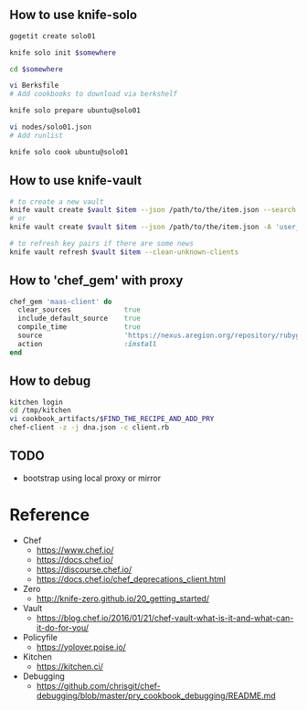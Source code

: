 ## How to use knife-solo

```bash
gogetit create solo01

knife solo init $somewhere

cd $somewhere

vi Berksfile
# Add cookbooks to download via berkshelf

knife solo prepare ubuntu@solo01

vi nodes/solo01.json
# Add runlist

knife solo cook ubuntu@solo01
```

## How to use knife-vault
```bash
# to create a new vault
knife vault create $vault $item --json /path/to/the/item.json --search '*:*' -M client
# or
knife vault create $vault $item --json /path/to/the/item.json -A 'user_a,user_b,node01,node02' -M client

# to refresh key pairs if there are some news
knife vault refresh $vault $item --clean-unknown-clients
```
## How to 'chef_gem' with proxy
```ruby
chef_gem 'maas-client' do
  clear_sources             true
  include_default_source    true
  compile_time              true
  source                    'https://nexus.aregion.org/repository/rubygems-proxy/'
  action                    :install
end
```

## How to debug
```bash
kitchen login
cd /tmp/kitchen
vi cookbook_artifacts/$FIND_THE_RECIPE_AND_ADD_PRY
chef-client -z -j dna.json -c client.rb
```

## TODO
- bootstrap using local proxy or mirror

# Reference
- Chef
  - https://www.chef.io/
  - https://docs.chef.io/
  - https://discourse.chef.io/
  - https://docs.chef.io/chef_deprecations_client.html
- Zero
  - http://knife-zero.github.io/20_getting_started/
- Vault
  - https://blog.chef.io/2016/01/21/chef-vault-what-is-it-and-what-can-it-do-for-you/
- Policyfile
  - https://yolover.poise.io/
- Kitchen
  - https://kitchen.ci/
- Debugging
  - https://github.com/chrisgit/chef-debugging/blob/master/pry_cookbook_debugging/README.md
